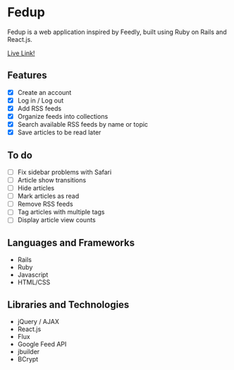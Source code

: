 # Fedup
Fedup is a web application inspired by Feedly, built using Ruby on Rails and React.js.

[Live Link!][liveLink]

[liveLink]: www.fedup.xyz

## Features

- [X] Create an account
- [X] Log in / Log out
- [X] Add RSS feeds
- [X] Organize feeds into collections
- [X] Search available RSS feeds by name or topic
- [X] Save articles to be read later

## To do
- [ ] Fix sidebar problems with Safari
- [ ] Article show transitions
- [ ] Hide articles
- [ ] Mark articles as read
- [ ] Remove RSS feeds
- [ ] Tag articles with multiple tags
- [ ] Display article view counts

## Languages and Frameworks
- Rails
- Ruby
- Javascript
- HTML/CSS

## Libraries and Technologies
- jQuery / AJAX
- React.js
- Flux
- Google Feed API
- jbuilder
- BCrypt

